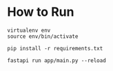 # How to Run
    virtualenv env
    source env/bin/activate
    
    pip install -r requirements.txt
    
    fastapi run app/main.py --reload
